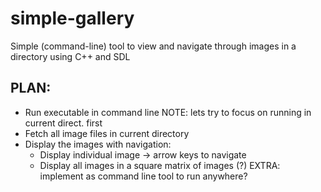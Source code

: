# simple-gallery
Simple (command-line) tool to view and navigate through images in a directory using C++ and SDL

## PLAN:
 - Run executable in command line
     NOTE: lets try to focus on running in current direct. first
 - Fetch all image files in current directory
 - Display the images with navigation:
      - Display individual image -> arrow keys to navigate
      - Display all images in a square matrix of images (?)
 EXTRA: implement as command line tool to run anywhere?
